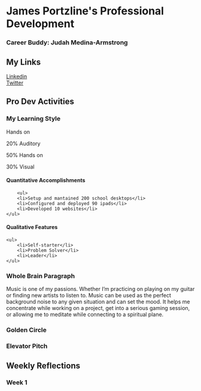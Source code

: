 # James Portzline's Professional Development
### Career Buddy: Judah Medina-Armstrong
## My Links<br>
<a href="https://www.linkedin.com/in/jamesportzline"/>Linkedin</a><br>
<a href="https://twitter.com/JamesPortzline?lang=en"/>Twitter</a>

## Pro Dev Activities

### My Learning Style

Hands on

20% Auditory

50% Hands on

30% Visual

#### Quantitative Accomplishments
        <ul>
		<li>Setup and mantained 200 school desktops</li>
		<li>Configured and deployed 90 ipads</li>
		<li>Developed 10 websites</li>
	</ul>

#### Qualitative Features
	<ul>
		<li>Self-starter</li>
		<li>Problem Solver</li>
		<li>Leader</li>
	</ul>
<h3>Whole Brain Paragraph</h3>
Music is one of my passions. Whether I’m practicing on playing on my guitar or finding new artists to listen to. Music can be used as the perfect background noise to any given situation and can set the mood. It helps me concentrate while working on a project, get into a serious gaming session, or allowing me to meditate while connecting to a spiritual plane.

### Golden Circle

### Elevator Pitch


## Weekly Reflections

### Week 1
